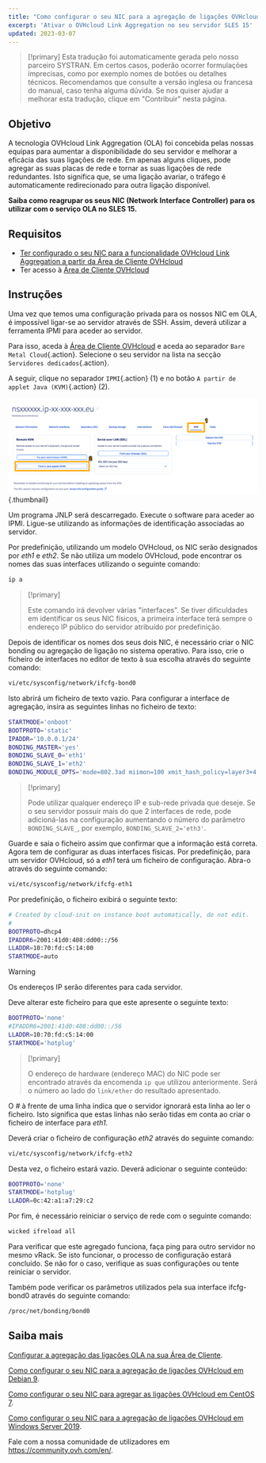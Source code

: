 ```yaml
---
title: "Como configurar o seu NIC para a agregação de ligações OVHcloud no SLES 15"
excerpt: 'Ativar o OVHcloud Link Aggregation no seu servidor SLES 15'
updated: 2023-03-07
---
```


> [!primary]
> Esta tradução foi automaticamente gerada pelo nosso parceiro SYSTRAN. Em certos casos, poderão ocorrer formulações imprecisas, como por exemplo nomes de botões ou detalhes técnicos. Recomendamos que consulte a versão inglesa ou francesa do manual, caso tenha alguma dúvida. Se nos quiser ajudar a melhorar esta tradução, clique em "Contribuir" nesta página.
>


## Objetivo

A tecnologia OVHcloud Link Aggregation (OLA) foi concebida pelas nossas equipas para aumentar a disponibilidade do seu servidor e melhorar a eficácia das suas ligações de rede. Em apenas alguns cliques, pode agregar as suas placas de rede e tornar as suas ligações de rede redundantes. Isto significa que, se uma ligação avariar, o tráfego é automaticamente redirecionado para outra ligação disponível.

**Saiba como reagrupar os seus NIC (Network Interface Controller) para os utilizar com o serviço OLA no SLES 15.**

## Requisitos

- [Ter configurado o seu NIC para a funcionalidade OVHcloud Link Aggregation a partir da Área de Cliente OVHcloud](/pages/bare_metal_cloud/dedicated_servers/ola-enable-manager)
- Ter acesso à [Área de Cliente OVHcloud](https://www.ovh.com/auth/?action=gotomanager&from=https://www.ovh.pt/&ovhSubsidiary=pt)

## Instruções

Uma vez que temos uma configuração privada para os nossos NIC em OLA, é impossível ligar-se ao servidor através de SSH. Assim, deverá utilizar a ferramenta IPMI para aceder ao servidor.

Para isso, aceda à [Área de Cliente OVHcloud](https://www.ovh.com/auth/?action=gotomanager&from=https://www.ovh.pt/&ovhSubsidiary=pt) e aceda ao separador `Bare Metal Cloud`{.action}. Selecione o seu servidor na lista na secção `Servidores dedicados`{.action}.

A seguir, clique no separador `IPMI`{.action} (1) e no botão `A partir de applet Java (KVM)`{.action} (2).

![remote kvm](images/remote_kvm2022.png){.thumbnail}

Um programa JNLP será descarregado. Execute o software para aceder ao IPMI. Ligue-se utilizando as informações de identificação associadas ao servidor.

Por predefinição, utilizando um modelo OVHcloud, os NIC serão designados por *eth1* e *eth2*. Se não utiliza um modelo OVHcloud, pode encontrar os nomes das suas interfaces utilizando o seguinte comando:

```bash
ip a
```

> [!primary]
>
> Este comando irá devolver várias "interfaces". Se tiver dificuldades em identificar os seus NIC físicos, a primeira interface terá sempre o endereço IP público do servidor atribuído por predefinição.
>

Depois de identificar os nomes dos seus dois NIC, é necessário criar o NIC bonding ou agregação de ligação no sistema operativo. Para isso, crie o ficheiro de interfaces no editor de texto à sua escolha através do seguinte comando:

```bash
vi/etc/sysconfig/network/ifcfg-bond0
```

Isto abrirá um ficheiro de texto vazio. Para configurar a interface de agregação, insira as seguintes linhas no ficheiro de texto:

```bash
STARTMODE='onboot'
BOOTPROTO='static'
IPADDR='10.0.0.1/24'
BONDING_MASTER='yes'
BONDING_SLAVE_0='eth1'
BONDING_SLAVE_1='eth2'
BONDING_MODULE_OPTS='mode=802.3ad miimon=100 xmit_hash_policy=layer3+4'
```

> [!primary]
>
> Pode utilizar qualquer endereço IP e sub-rede privada que deseje.
> Se o seu servidor possuir mais do que 2 interfaces de rede, pode adicioná-las na configuração aumentando o número do parâmetro `BONDING_SLAVE_`, por exemplo, `BONDING_SLAVE_2='eth3'`.
>

Guarde e saia o ficheiro assim que confirmar que a informação está correta.  Agora tem de configurar as duas interfaces físicas. Por predefinição, para um servidor OVHcloud, só a *eth1* terá um ficheiro de configuração. Abra-o através do seguinte comando:

```bash
vi/etc/sysconfig/network/ifcfg-eth1
```

Por predefinição, o ficheiro exibirá o seguinte texto:

```bash
# Created by cloud-init on instance boot automatically, do not edit.
#
BOOTPROTO=dhcp4
IPADDR6=2001:41d0:408:dd00::/56
LLADDR=10:70:fd:c5:14:00
STARTMODE=auto
```

> [!warning]
>
> Os endereços IP serão diferentes para cada servidor.
>

Deve alterar este ficheiro para que este apresente o seguinte texto:

```bash
BOOTPROTO='none'
#IPADDR6=2001:41d0:408:dd00::/56
LLADDR=10:70:fd:c5:14:00
STARTMODE='hotplug'
```

> [!primary]
>
> O endereço de hardware (endereço MAC) do NIC pode ser encontrado através da encomenda `ip que` utilizou anteriormente. Será o número ao lado do `link/ether` do resultado apresentado.
>

O *#* à frente de uma linha indica que o servidor ignorará esta linha ao ler o ficheiro. Isto significa que estas linhas não serão tidas em conta ao criar o ficheiro de interface para *eth1*.

Deverá criar o ficheiro de configuração *eth2* através do seguinte comando:

```bash
vi/etc/sysconfig/network/ifcfg-eth2
```

Desta vez, o ficheiro estará vazio. Deverá adicionar o seguinte conteúdo:

```bash
BOOTPROTO='none'
STARTMODE='hotplug'
LLADDR=0c:42:a1:a7:29:c2
```

Por fim, é necessário reiniciar o serviço de rede com o seguinte comando:

```bash
wicked ifreload all
```

Para verificar que este agregado funciona, faça ping para outro servidor no mesmo vRack. Se isto funcionar, o processo de configuração estará concluído. Se não for o caso, verifique as suas configurações ou tente reiniciar o servidor.

Também pode verificar os parâmetros utilizados pela sua interface ifcfg-bond0 através do seguinte comando:

```bash
/proc/net/bonding/bond0
```

## Saiba mais

[Configurar a agregação das ligações OLA na sua Área de Cliente](/pages/bare_metal_cloud/dedicated_servers/ola-enable-manager).

[Como configurar o seu NIC para a agregação de ligações OVHcloud em Debian 9](/pages/bare_metal_cloud/dedicated_servers/ola-enable-debian9).

[Como configurar o seu NIC para agregar as ligações OVHcloud em CentOS 7](/pages/bare_metal_cloud/dedicated_servers/ola-enable-centos7).

[Como configurar o seu NIC para a agregação de ligações OVHcloud em Windows Server 2019](/pages/bare_metal_cloud/dedicated_servers/ola-enable-w2k19).

Fale com a nossa comunidade de utilizadores em <https://community.ovh.com/en/>.
